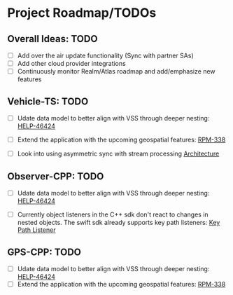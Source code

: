 # Project Roadmap/TODOs

## Overall Ideas: TODO

- [ ] Add over the air update functionality (Sync with partner SAs)
- [ ] Add other cloud provider integrations
- [ ] Continuously monitor Realm/Atlas roadmap and add/emphasize new features

## Vehicle-TS: TODO

- [ ] Udate data model to better align with VSS through deeper nesting: [HELP-46424](https://jira.mongodb.org/browse/HELP-46424)
- [ ] Extend the application with the upcoming geospatial features: [RPM-338](https://jira.mongodb.org/browse/RPM-338)
- [ ] Look into using asymmetric sync with stream processing [Architecture](https://docs.google.com/presentation/d/1L9Cxd7dfBd7OP4TzxlKzcMUk9Xy3CGnnspsldgQctNU/edit#slide=id.g23cefc6a482_0_7)


## Observer-CPP: TODO

- [ ] Udate data model to better align with VSS through deeper nesting: [HELP-46424](https://jira.mongodb.org/browse/HELP-46424)
- [ ] Currently object listeners in the C++ sdk don't react to changes in nested objects. The swift sdk already supports key path listeners: [Key Path Listener](https://www.mongodb.com/docs/realm/sdk/swift/react-to-changes/#register-a-key-path-change-listener)


## GPS-CPP: TODO

- [ ] Udate data model to better align with VSS through deeper nesting: [HELP-46424](https://jira.mongodb.org/browse/HELP-46424)
- [ ] Extend the application with the upcoming geospatial features: [RPM-338](https://jira.mongodb.org/browse/RPM-338)
